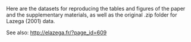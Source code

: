 Here are the datasets for reproducing the tables and figures of the paper and the supplementary materials, as well as the original .zip folder for Lazega (2001) data.

See also: http://elazega.fr/?page_id=609
